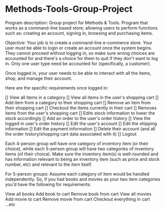 # Methods-Tools-Group-Project

Program description: Group project for Methods &amp; Tools. Program that works as a command-line based store; allowing users to perform functions such as: creating an account, signing in, browsing and purchasing items.


Objective: Your job is to create a command-line e-commerce store. Your user must be able to login or create an account once the system begins. They cannot proceed without logging in, so make sure wrong choices are accounted for and there's a choice for them to quit if they don't want to log in. Only one user type need be accounted for (specifically, a customer).

Once logged in, your user needs to be able to interact with all the items, shop, and manage their account.

Here are the specific requirements once logged in:

[] View all items in a category
[] View all items in the user's shopping cart
[] Add item from a category to their shopping cart
[] Remove an item from their shopping cart
[] Checkout the items currently in their cart
[] Removes items from the user's shopping cart
[] Edits stock information to lower the stock accordingly
[] Add an order to the user's order history
[] View the logged in user's order history
[] Edit the user's account
[] Edit the shipping information
[] Edit the payment information
[] Delete their account (and all the order history/shopping cart data associated with it)
[] Logout
 

Each 4-person group will have one category of inventory item (or their choice), while each 5-person group will have two categories of inventory items (of their choice). Make sure the inventory item(s) is well-rounded and has information relevant to being an inventory item (such as price and stock number, etc) and relevant to the item itself.

For 5-person groups: Assume each category of item would be handled independently. So, if you had books and movies as your two item categories you'd have the following for requirements:

View all books
Add book to cart
Remove book from cart
View all movies
Add movie to cart
Remove movie from cart
Checkout everything in cart
...etc

